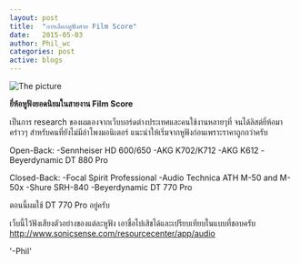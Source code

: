 ```yaml
---
layout: post
title:  "การเลือกหูฟังสาย Film Score"
date:   2015-05-03
author: Phil_wc
categories: post
active: blogs
---
```


![The picture]({{site.url}}/public/img/3headphones.jpg)

__ยี่ห้อหูฟังยอดนิยมในสายงาน Film Score__

เป็นการ research ของผมเองจากเว็บบอร์ดต่างประเทศและคนใช้งานหลายๆที่ จนได้ลิสต์ยี่ห้อมาคร่าวๆ สำหรับคนที่ยังไม่มีลำโพงมอนิเตอร์ แนะนำให้เริ่มจากหูฟังก่อนเพราะราคาถูกกว่าครับ

Open-Back: 
-Sennheiser HD 600/650
-AKG K702/K712
-AKG K612
-Beyerdynamic DT 880 Pro

Closed-Back: 
-Focal Spirit Professional
-Audio Technica ATH M-50 and M-50x
-Shure SRH-840
-Beyerdynamic DT 770 Pro

ตอนนี้ผมใช้ DT 770 Pro อยู่ครับ

เว็บนี้ไว้ฟังเสียงตัวอย่างของแต่ละหูฟัง เอาชื่อไปเสิชได้และเปรียบเทียบในแบบที่ชอบครับ <http://www.sonicsense.com/resourcecenter/app/audio>

'-Phil'